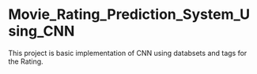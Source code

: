 # Movie_Rating_Prediction_System_Using_CNN
This project is basic implementation of CNN using databsets and tags for the Rating.
